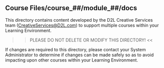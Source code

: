 Course Files/course_##/module_##/docs
---------------------------------------------

This directory contains content developed by the D2L Creative Services team (CreativeServices@D2L.com) to support multiple courses within your Learning Environment.

>> PLEASE DO NOT DELETE OR MODIFY THIS DIRECTORY! <<

If changes are required to this directory, please contact your System Administrator to determine if changes can be made safely so as to avoid impacting upon other courses within your Learning Environment.